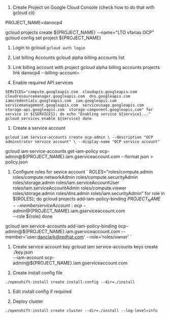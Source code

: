1. Create Project on Google Cloud Console (check how to do that with gcloud cli)

PROJECT_NAME=danocp4

gcloud projects create ${PROJECT_NAME} --name="LTO vfarias OCP"
gcloud config set project ${PROJECT_NAME}


1. Login to gcloud
`gcloud auth login`

1. List billing Accounts
gcloud alpha billing accounts list

1. Link billing account with project
gcloud alpha billing accounts projects link danocp4 --billing-account=

1. Enable required API services

`
SERVICES="compute.googleapis.com  cloudapis.googleapis.com  cloudresourcemanager.googleapis.com  dns.googleapis.com  iamcredentials.googleapis.com  iam.googleapis.com  servicemanagement.googleapis.com  serviceusage.googleapis.com  storage-api.googleapis.com  storage-component.googleapis.com"
for service in ${SERVICES}; do
  echo "Enabling service ${service}..."
  gcloud services enable ${service}
done
`
1. Create a service account

`
gcloud iam service-accounts create ocp-admin \
    --description "OCP adminstrator service account" \
    --display-name "OCP service account"
`

gcloud iam service-accounts get-iam-policy ocp-admin@${PROJECT_NAME}.iam.gserviceaccount.com --format json > policy.json

1. Configure roles for sevice account
`
ROLES="roles/compute.admin roles/compute.networkAdmin  roles/compute.securityAdmin  roles/storage.admin  roles/iam.serviceAccountUser roles/iam.serviceAccountAdmin roles/compute.viewer  roles/storage.admin roles/dns.admin roles/iam.securityAdmin"
for role in ${ROLES}; do
  gcloud projects add-iam-policy-binding ${PROJECT_NAME} \
    --member serviceAccount:ocp-admin@${PROJECT_NAME}.iam.gserviceaccount.com \
    --role ${role}
done

gcloud iam service-accounts add-iam-policy-binding ocp-admin@${PROJECT_NAME}.iam.gserviceaccount.com --member='user:danclark@redhat.com' --role='roles/owner'
`

1. Create service account key
gcloud iam service-accounts keys create ./key.json \
  --iam-account ocp-admin@${PROJECT_NAME}.iam.gserviceaccount.com

1. Create install config file

`
./openshift-install create install-config --dir=./install
`

1. Edit install config if required

1. Deploy cluster

`./openshift-install create cluster --dir=./install --log-level=info`
